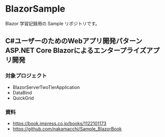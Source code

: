 # BlazorSample

Blazor 学習記録用の Sample リポジトリです。

## C#ユーザーのためのWebアプリ開発パターン ASP.NET Core Blazorによるエンタープライズアプリ開発
### 対象プロジェクト
- BlazorServerTwoTierApplication
- DataBind
- QuickGrid
### 資料
- https://book.impress.co.jp/books/1122101173
- https://github.com/nakamacchi/Sample_BlazorBook
